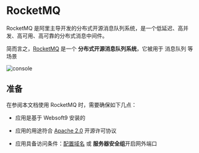 # RocketMQ

RocketMQ 是阿里主导开发的分布式开源消息队列系统，是一个低延迟、高并发、高可用、高可靠的分布式消息中间件。

简而言之，[RocketMQ](https://rocketmq.apache.org/) 是一个 **分布式开源消息队列系统**，它被用于 消息队列  等场景


![console](https://libs.websoft9.com/Websoft9/DocsPicture/zh/rocketmq/rocketmq-console-websoft9.png)


## 准备

在参阅本文档使用 RocketMQ 时，需要确保如下几点：

- 应用是基于 Websoft9 安装的

- 应用的用途符合 [Apache 2.0](https://opensource.org/licenses/Apache-2.0) 开源许可协议

- 应用具备访问条件：[配置域名](./guide/appsetdomain) 或 **服务器安全组**开启网外端口